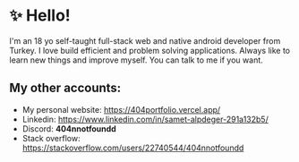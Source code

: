 
# ✨ Hello!

I'm an 18 yo self-taught full-stack web and native android developer from Turkey. I love build efficient and problem solving applications. Always like to learn new things and improve myself. You can talk to me if you want.

## My other accounts:

- My personal website: https://404portfolio.vercel.app/
- Linkedin: https://www.linkedin.com/in/samet-alpdeger-291a132b5/
- Discord: **404nnotfoundd**
- Stack overflow: https://stackoverflow.com/users/22740544/404nnotfoundd
